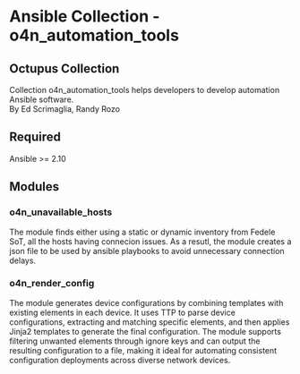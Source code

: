 # Ansible Collection - o4n_automation_tools

## Octupus Collection

Collection o4n_automation_tools helps developers to develop automation Ansible software.  
By Ed Scrimaglia, Randy Rozo

## Required

Ansible >= 2.10

## Modules

### o4n_unavailable_hosts

The module finds either using a static or dynamic inventory from Fedele SoT, all the hosts having connecion issues. As a resutl, the
module creates a json file to be used by ansible playbooks to avoid unnecessary connection delays.

### o4n_render_config

The module generates device configurations by combining templates with existing elements in each device. It uses TTP to parse device configurations, extracting and matching specific elements, and then applies Jinja2 templates to generate the final configuration. The module supports filtering unwanted elements through ignore keys and can output the resulting configuration to a file, making it ideal for automating consistent configuration deployments across diverse network devices.
